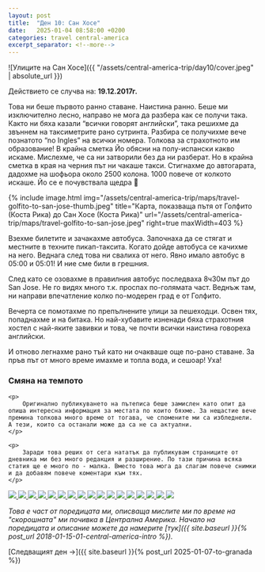 ```yaml
---
layout: post
title:  "Ден 10: Сан Хосе"
date:   2025-01-04 08:58:00 +0200
categories: travel central-america
excerpt_separator: <!--more-->
---
```


![Улиците на Сан Хосе]({{ "/assets/central-america-trip/day10/cover.jpeg" | absolute_url }})

Действието се случва на: **19.12.2017г.**

Това ни беше първото ранно ставане. Наистина ранно. Беше ми изключително лесно, направо не мога да разбера как се получи така. Както ни бяха казали “всички говорят английски”, така решихме да звъннем на таксиметрите рано сутринта. Разбира се получихме вече познатото “no Ingles” на всички номера. Толкова за страхотното им образование! В крайна сметка Йо обясни на полу-испански какво искаме. Мислехме, че са ни затворили без да ни разберат. Но в крайна сметка в края на черния път ни чакаше такси. Стигнахме до автогарата, дадохме на шофьора около 2500 колона. 1000 повече от колкото искаше. Йо се е почувствала щедра 🤑

<!--more-->

{% include image.html
            img="/assets/central-america-trip/maps/travel-golfito-to-san-jose-thumb.jpeg"
            title="Карта, показваща пътя от Голфито (Коста Рика) до Сан Хосе (Коста Рика)"
            url="/assets/central-america-trip/maps/travel-golfito-to-san-jose.jpeg"
            right=true
            maxWidth=403 %}

Взехме билетите и зачакахме автобуса. Започнаха да се стягат и местните в техните пикап-таксита. Когато дойде автобуса се качихме на него. Веднага след това ни свалиха от него. Явно имало автобус в 05:00 и 05:01! И ние сме били в грешния.

След като се озовахме в правилния автобус последваха 8ч30м път до San Jose. Не го видях много т.к. проспах по-голямата част. Веднъж там, ни направи впечатление колко по-модерен град е от Голфито.

Вечерта се помотахме по препълнените улици за пешеходци. Освен тях, попаднахме и на битака. Но най-хубавите изненади бяха страхотния хостел с най-яките завивки и това, че почти всички наистина говореха английски.

И отново легнахме рано тъй като ни очакваше още по-рано ставане. За пръв път от много време имахме и топла вода, и сешоар! Уха!

<div class="bluebox">
    <h3>Смяна на темпото</h3>
    
    <p>
    	Оригинално публикуването на пътеписа беше замислен като опит да опиша интересна информация за местата по които бяхме. За нещастие вече премина толкова много време от тогава, че спомените ми са избледнели. А тези, които са останали може да са не са актуални.
    </p>

    <p>
    	Заради това реших от сега нататък да публикувам страниците от дневника ми без много редакция и разширение. По тази причина всяка статия ще е много по - малка. Вместо това мога да слагам повече снимки и да добавям повече коментари към тях.
    </p>
</div>

<div class="gallery-tiles">
	<a href="/assets/central-america-trip/day10/Photo-2017-12-19-07-25-48_3479.jpeg"
		title="Типична спирка за автобуси по пътя, подходяща за обяд.">
		<img src="/assets/central-america-trip/day10/Photo-2017-12-19-07-25-48_3479-thumb.jpeg">
	</a>
	<a href="/assets/central-america-trip/day10/Photo-2017-12-19-13-40-24_3481.jpeg"
		title="Имперски орел на интересна сграда. Не знам!">
		<img src="/assets/central-america-trip/day10/Photo-2017-12-19-13-40-24_3481-thumb.jpeg">
	</a>
	<a href="/assets/central-america-trip/day10/Photo-2017-12-19-13-49-49_3484.jpeg"
		title="Споменах ли, че Коледа беше скоро?">
		<img src="/assets/central-america-trip/day10/Photo-2017-12-19-13-49-49_3484-thumb.jpeg">
	</a>
	<a href="/assets/central-america-trip/day10/Photo-2017-12-19-14-49-44_3485.jpeg"
		title="Хостела със страхотните плюшени завивки! 🛌">
		<img src="/assets/central-america-trip/day10/Photo-2017-12-19-14-49-44_3485-thumb.jpeg">
	</a>
	<a href="/assets/central-america-trip/day10/Photo-2017-12-19-14-58-50_3488.jpeg"
		title="Билета от Голфито до Сан Хосе ни струваше около $2.53 по тогавашните цени. Интересно, че курса колон-долар е все още (2025) много подобен!">
		<img src="/assets/central-america-trip/day10/Photo-2017-12-19-14-58-50_3488-thumb.jpeg">
	</a>
	<a href="/assets/central-america-trip/day10/Photo-2017-12-19-15-14-09_3489.jpeg"
		title="Около Коледа е много популярно да се правят празнични сцени. Почти всяка институция или бизнес имаше такива.">
		<img src="/assets/central-america-trip/day10/Photo-2017-12-19-15-14-09_3489-thumb.jpeg">
	</a>
	<a href="/assets/central-america-trip/day10/Photo-2017-12-19-15-18-01_3490.jpeg"
		title="Интересно изглеждащ университет ако правилно разбирам.">
		<img src="/assets/central-america-trip/day10/Photo-2017-12-19-15-18-01_3490-thumb.jpeg">
	</a>
	<a href="/assets/central-america-trip/day10/Photo-2017-12-19-16-00-45_3491.jpeg"
		title="Европейска академия! \o/">
		<img src="/assets/central-america-trip/day10/Photo-2017-12-19-16-00-45_3491-thumb.jpeg">
	</a>
	<a href="/assets/central-america-trip/day10/Photo-2017-12-19-16-17-50_3493.jpeg"
		title="Църковна камбана.">
		<img src="/assets/central-america-trip/day10/Photo-2017-12-19-16-17-50_3493-thumb.jpeg">
	</a>
	<a href="/assets/central-america-trip/day10/Photo-2017-12-19-16-18-19_3494.jpeg"
		title="Църквата на която принадлежеше.">
		<img src="/assets/central-america-trip/day10/Photo-2017-12-19-16-18-19_3494-thumb.jpeg">
	</a>
	<a href="/assets/central-america-trip/day10/Photo-2017-12-19-16-18-29_3495.jpeg"
		title="Не разбирам!">
		<img src="/assets/central-america-trip/day10/Photo-2017-12-19-16-18-29_3495-thumb.jpeg">
	</a>
	<a href="/assets/central-america-trip/day10/Photo-2017-12-19-16-21-38_3496.jpeg"
		title="Квартала на средната земя в града.">
		<img src="/assets/central-america-trip/day10/Photo-2017-12-19-16-21-38_3496-thumb.jpeg">
	</a>
	<a href="/assets/central-america-trip/day10/Photo-2017-12-19-16-30-58_3497.jpeg"
		title="Храма на музиката в парка.">
		<img src="/assets/central-america-trip/day10/Photo-2017-12-19-16-30-58_3497-thumb.jpeg">
	</a>
	<a href="/assets/central-america-trip/day10/Photo-2017-12-19-16-33-08_3498.jpeg"
		title="Непознат за мен политик, предполагам.">
		<img src="/assets/central-america-trip/day10/Photo-2017-12-19-16-33-08_3498-thumb.jpeg">
	</a>
	<a href="/assets/central-america-trip/day10/Photo-2017-12-19-16-49-41_3500.jpeg"
		title="Пейка за поколенията!">
		<img src="/assets/central-america-trip/day10/Photo-2017-12-19-16-49-41_3500-thumb.jpeg">
	</a>
	<a href="/assets/central-america-trip/day10/Photo-2017-12-19-17-38-58_3502.jpeg"
		title="Пазарската улица привечер.">
		<img src="/assets/central-america-trip/day10/Photo-2017-12-19-17-38-58_3502-thumb.jpeg">
	</a>
	<a href="/assets/central-america-trip/day10/Photo-2017-12-19-19-29-07_3503.jpeg"
		title="Коледната окраса по тъмно.">
		<img src="/assets/central-america-trip/day10/Photo-2017-12-19-19-29-07_3503-thumb.jpeg">
	</a>
</div>

_Това е част от поредицата ми, описваща мислите ми по време на "скорошната" ми почивка в Централна Америка. Начало на поредицата и описание можете да намерите [тук]({{ site.baseurl }}{% post_url 2018-01-15-01-central-america-intro %})._

[Следващият ден ->]({{ site.baseurl }}{% post_url 2025-01-07-to-granada %})
